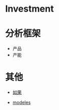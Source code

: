 # Investment

# 分析框架
  + 产品
  + 产能

# 其他

  + [如果](http://summer2009.github.io/myblog/jipulin.html)
  
  + [modeles](modeles.md)
